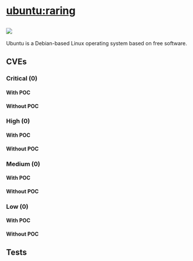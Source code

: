 # [ubuntu:raring](https://hub.docker.com/_/ubuntu?tab=tags)
![](https://img.shields.io/static/v1?label=tag&message=raring&color=blue)
---
<p>
Ubuntu is a Debian-based Linux operating system based on free software.
</p>

## CVEs
### Critical (0)
#### With POC

#### Without POC


### High (0)
#### With POC

#### Without POC


### Medium (0)
#### With POC

#### Without POC


### Low (0)
#### With POC

#### Without POC


## Tests
